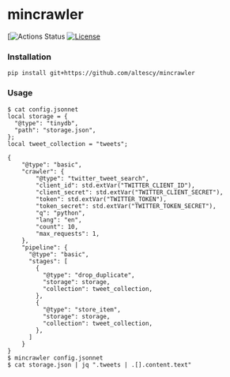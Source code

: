 mincrawler
==========

[![Actions Status](https://github.com/altescy/mincrawler/actions?query=workflow%3ACI)
[![License](https://img.shields.io/github/license/altescy/mincrawler)](https://github.com/altescy/mincrawler/blob/master/LICENSE)


### Installation

```
pip install git+https://github.com/altescy/mincrawler
```

### Usage

```
$ cat config.jsonnet
local storage = {
  "@type": "tinydb",
  "path": "storage.json",
};
local tweet_collection = "tweets";

{
    "@type": "basic",
    "crawler": {
        "@type": "twitter_tweet_search",
        "client_id": std.extVar("TWITTER_CLIENT_ID"),
        "client_secret": std.extVar("TWITTER_CLIENT_SECRET"),
        "token": std.extVar("TWITTER_TOKEN"),
        "token_secret": std.extVar("TWITTER_TOKEN_SECRET"),
        "q": "python",
        "lang": "en",
        "count": 10,
        "max_requests": 1,
    },
    "pipeline": {
      "@type": "basic",
      "stages": [
        {
          "@type": "drop_duplicate",
          "storage": storage,
          "collection": tweet_collection,
        },
        {
          "@type": "store_item",
          "storage": storage,
          "collection": tweet_collection,
        },
      ]
    }
}
$ mincrawler config.jsonnet
$ cat storage.json | jq ".tweets | .[].content.text"
```
